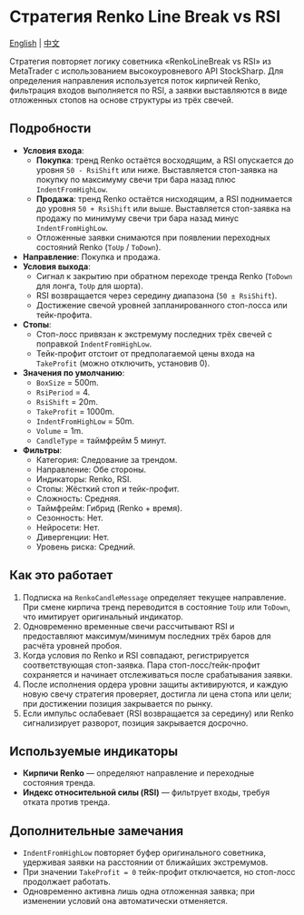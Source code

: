 # Стратегия Renko Line Break vs RSI
[English](README.md) | [中文](README_cn.md)

Стратегия повторяет логику советника «RenkoLineBreak vs RSI» из MetaTrader с использованием высокоуровневого API StockSharp. Для определения направления используется поток кирпичей Renko, фильтрация входов выполняется по RSI, а заявки выставляются в виде отложенных стопов на основе структуры из трёх свечей.

## Подробности

- **Условия входа**:
  - **Покупка**: тренд Renko остаётся восходящим, а RSI опускается до уровня `50 - RsiShift` или ниже. Выставляется стоп-заявка на покупку по максимуму свечи три бара назад плюс `IndentFromHighLow`.
  - **Продажа**: тренд Renko остаётся нисходящим, а RSI поднимается до уровня `50 + RsiShift` или выше. Выставляется стоп-заявка на продажу по минимуму свечи три бара назад минус `IndentFromHighLow`.
  - Отложенные заявки снимаются при появлении переходных состояний Renko (`ToUp` / `ToDown`).
- **Направление**: Покупка и продажа.
- **Условия выхода**:
  - Сигнал к закрытию при обратном переходе тренда Renko (`ToDown` для лонга, `ToUp` для шорта).
  - RSI возвращается через середину диапазона (`50 ± RsiShift`).
  - Достижение свечой уровней запланированного стоп-лосса или тейк-профита.
- **Стопы**:
  - Стоп-лосс привязан к экстремуму последних трёх свечей с поправкой `IndentFromHighLow`.
  - Тейк-профит отстоит от предполагаемой цены входа на `TakeProfit` (можно отключить, установив 0).
- **Значения по умолчанию**:
  - `BoxSize` = 500m.
  - `RsiPeriod` = 4.
  - `RsiShift` = 20m.
  - `TakeProfit` = 1000m.
  - `IndentFromHighLow` = 50m.
  - `Volume` = 1m.
  - `CandleType` = таймфрейм 5 минут.
- **Фильтры**:
  - Категория: Следование за трендом.
  - Направление: Обе стороны.
  - Индикаторы: Renko, RSI.
  - Стопы: Жёсткий стоп и тейк-профит.
  - Сложность: Средняя.
  - Таймфрейм: Гибрид (Renko + время).
  - Сезонность: Нет.
  - Нейросети: Нет.
  - Дивергенции: Нет.
  - Уровень риска: Средний.

## Как это работает

1. Подписка на `RenkoCandleMessage` определяет текущее направление. При смене кирпича тренд переводится в состояние `ToUp` или `ToDown`, что имитирует оригинальный индикатор.
2. Одновременно временные свечи рассчитывают RSI и предоставляют максимум/минимум последних трёх баров для расчёта уровней пробоя.
3. Когда условия по Renko и RSI совпадают, регистрируется соответствующая стоп-заявка. Пара стоп-лосс/тейк-профит сохраняется и начинает отслеживаться после срабатывания заявки.
4. После исполнения ордера уровни защиты активируются, и каждую новую свечу стратегия проверяет, достигла ли цена стопа или цели; при достижении позиция закрывается по рынку.
5. Если импульс ослабевает (RSI возвращается за середину) или Renko сигнализирует разворот, позиция закрывается досрочно.

## Используемые индикаторы

- **Кирпичи Renko** — определяют направление и переходные состояния тренда.
- **Индекс относительной силы (RSI)** — фильтрует входы, требуя отката против тренда.

## Дополнительные замечания

- `IndentFromHighLow` повторяет буфер оригинального советника, удерживая заявки на расстоянии от ближайших экстремумов.
- При значении `TakeProfit = 0` тейк-профит отключается, но стоп-лосс продолжает работать.
- Одновременно активна лишь одна отложенная заявка; при изменении условий она автоматически отменяется.
